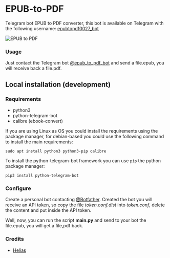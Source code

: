 # EPUB-to-PDF
Telegram bot EPUB to PDF converter, this bot is available on Telegram with the following username: [epubtopdf0027_bot](https://t.me/epub_to_pdf_bot)

![EPUB to PDF](icon.png)

### Usage

Just contact the Telegram bot [@epub_to_pdf_bot](https://t.me/epub_to_pdf_bot) and send a file.epub, you will receive back a file.pdf.


## Local installation (development)

### Requirements

- python3
- python-telegram-bot
- calibre (ebook-convert)

If you are using Linux as OS you could install the requirements using the package manager, for debian-based you could use the following command to install the main requirements:
```
sudo apt install python3 python3-pip calibre
```

To install the python-telegram-bot framework you can use `pip` the python package manager:
```
pip3 install python-telegram-bot
```

### Configure

Create a personal bot contacting [@Botfather](https://t.me/Botfather).
Created the bot you will receive an API token, so copy the file *token.conf.dist* into *token.conf*, delete the content and put inside the API token.

Well, now, you can run the script **main.py** and send to your bot the file.epub, you will get a file,pdf back.

### Credits
- [Helias](https://t.me/Helias)
